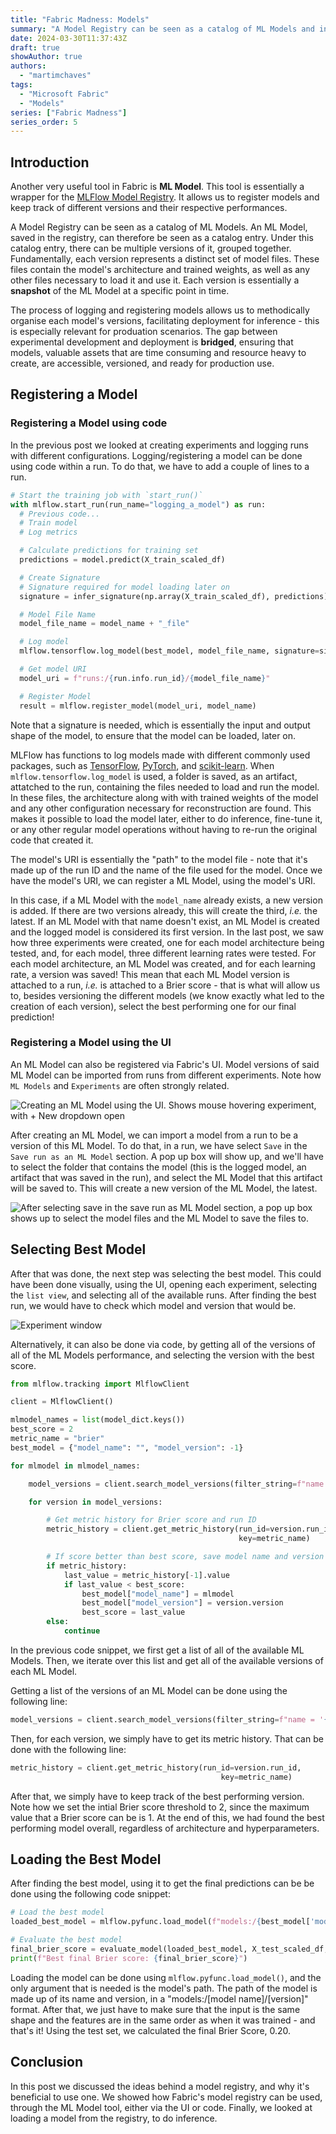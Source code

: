 ```yaml
---
title: "Fabric Madness: Models"
summary: "A Model Registry can be seen as a catalog of ML Models and in Fabric, ML Model is a a wrapper for the MLFlow Model Registry, which allows us to register models and keep track of different versions and their respective performances."
date: 2024-03-30T11:37:43Z
draft: true
showAuthor: true
authors:
  - "martimchaves"
tags:
  - "Microsoft Fabric"
  - "Models"
series: ["Fabric Madness"]
series_order: 5
---
```


## Introduction

Another very useful tool in Fabric is **ML Model**. This tool is essentially a wrapper for the [MLFlow Model Registry](https://mlflow.org/docs/latest/model-registry.html). It allows us to register models and keep track of different versions and their respective performances.

A Model Registry can be seen as a catalog of ML Models. An ML Model, saved in the registry, can therefore be seen as a catalog entry. Under this catalog entry, there can be multiple versions of it, grouped together. Fundamentally, each version represents a distinct set of model files. These files contain the model's architecture and trained weights, as well as any other files necessary to load it and use it. Each version is essentially a **snapshot** of the ML Model at a specific point in time.

The process of logging and registering models allows us to methodically organise each model's versions, facilitating deployment for inference - this is especially relevant for produation scenarios. The gap between experimental development and deployment is **bridged**, ensuring that models, valuable assets that are time consuming and resource heavy to create, are accessible, versioned, and ready for production use.

## Registering a Model

### Registering a Model using code

In the previous post we looked at creating experiments and logging runs with different configurations. Logging/registering a model can be done using code within a run. To do that, we have to add a couple of lines to a run.

```python
# Start the training job with `start_run()`
with mlflow.start_run(run_name="logging_a_model") as run:
  # Previous code...
  # Train model
  # Log metrics

  # Calculate predictions for training set
  predictions = model.predict(X_train_scaled_df)

  # Create Signature
  # Signature required for model loading later on
  signature = infer_signature(np.array(X_train_scaled_df), predictions)

  # Model File Name
  model_file_name = model_name + "_file"

  # Log model
  mlflow.tensorflow.log_model(best_model, model_file_name, signature=signature)

  # Get model URI
  model_uri = f"runs:/{run.info.run_id}/{model_file_name}"

  # Register Model
  result = mlflow.register_model(model_uri, model_name)
```

Note that a signature is needed, which is essentially the input and output shape of the model, to ensure that the model can be loaded, later on.

MLFlow has functions to log models made with different commonly used packages, such as [TensorFlow](https://www.tensorflow.org/), [PyTorch](https://pytorch.org/), and [scikit-learn](https://scikit-learn.org/). When `mlflow.tensorflow.log_model` is used, a folder is saved, as an artifact, attatched to the run, containing the files needed to load and run the model. In these files, the architecture along with with trained weights of the model and any other configuration necessary for reconstruction are found. This makes it possible to load the model later, either to do inference, fine-tune it, or any other regular model operations without having to re-run the original code that created it.

The model's URI is essentially the "path" to the model file - note that it's made up of the run ID and the name of the file used for the model. Once we have the model's URI, we can register a ML Model, using the model's URI.

In this case, if a ML Model with the `model_name` already exists, a new version is added. If there are two versions already, this will create the third, *i.e.* the latest. If an ML Model with that name doesn't exist, an ML Model is created and the logged model is considered its first version. In the last post, we saw how three experiments were created, one for each model architecture being tested, and, for each model, three different learning rates were tested. For each model architecture, an ML Model was created, and for each learning rate, a version was saved! This mean that each ML Model version is attached to a run, *i.e.* is attached to a Brier score - that is what will allow us to, besides versioning the different models (we know exactly what led to the creation of each version), select the best performing one for our final prediction!

### Registering a Model using the UI

An ML Model can also be registered via Fabric's UI. Model versions of said ML Model can be imported from runs from different experiments. Note how `ML Models` and `Experiments` are often strongly related.

![Creating an ML Model using the UI. Shows mouse hovering experiment, with + New dropdown open](./images/model-1.png "Fig. 1 - Creating a ML Model using the UI")

After creating an ML Model, we can import a model from a run to be a version of this ML Model. To do that, in a run, we have select `Save` in the `Save run as an ML Model` section. A pop up box will show up, and we'll have to select the folder that contains the model (this is the logged model, an artifact that was saved in the run), and select the ML Model that this artifact will be saved to. This will create a new version of the ML Model, the latest.

![After selecting save in the save run as ML Model section, a pop up box shows up to select the model files and the ML Model to save the files to.](./images/model-2.png "Fig. 2 - Creating a new version of the created ML Model from a run")

## Selecting Best Model

After that was done, the next step was selecting the best model. This could have been done visually, using the UI, opening each experiment, selecting the `list view`, and selecting all of the available runs. After finding the best run, we would have to check which model and version that would be.

![Experiment window](./images/model-3.png "Fig. 3 - Inspecting Experiment")

Alternatively, it can also be done via code, by getting all of the versions of all of the ML Models performance, and selecting the version with the best score.

```python
from mlflow.tracking import MlflowClient

client = MlflowClient()

mlmodel_names = list(model_dict.keys())
best_score = 2
metric_name = "brier"
best_model = {"model_name": "", "model_version": -1}

for mlmodel in mlmodel_names:

	model_versions = client.search_model_versions(filter_string=f"name = '{mlmodel}'")

	for version in model_versions:

		# Get metric history for Brier score and run ID
		metric_history = client.get_metric_history(run_id=version.run_id,
		                                           key=metric_name)

		# If score better than best score, save model name and version
		if metric_history:
			last_value = metric_history[-1].value
			if last_value < best_score:
				best_model["model_name"] = mlmodel
				best_model["model_version"] = version.version
				best_score = last_value
		else:
			continue
```

In the previous code snippet, we first get a list of all of the available ML Models. Then, we iterate over this list and get all of the available versions of each ML Model.

Getting a list of the versions of an ML Model can be done using the following line:
```python
model_versions = client.search_model_versions(filter_string=f"name = '{mlmodel}'")
```

Then, for each version, we simply have to get its metric history. That can be done with the following line:
```python
metric_history = client.get_metric_history(run_id=version.run_id,
		                                       key=metric_name)
```

After that, we simply have to keep track of the best performing version. Note how we set the intial Brier score threshold to 2, since the maximum value that a Brier score can be is 1. At the end of this, we had found the best performing model overall, regardless of architecture and hyperparameters.

## Loading the Best Model

After finding the best model, using it to get the final predictions can be be done using the following code snippet:

```python
# Load the best model
loaded_best_model = mlflow.pyfunc.load_model(f"models:/{best_model['model_name']}/{best_model['model_version'].version}")

# Evaluate the best model
final_brier_score = evaluate_model(loaded_best_model, X_test_scaled_df, y_test)
print(f"Best final Brier score: {final_brier_score}")
```

Loading the model can be done using `mlflow.pyfunc.load_model()`, and the only argument that is needed is the model's path. The path of the model is made up of its name and version, in a "models:/[model name]/[version]" format. After that, we just have to make sure that the input is the same shape and the features are in the same order as when it was trained - and that's it! Using the test set, we calculated the final Brier Score, 0.20.

## Conclusion

In this post we discussed the ideas behind a model registry, and why it's beneficial to use one. We showed how Fabric's model registry can be used, through the ML Model tool, either via the UI or code. Finally, we looked at loading a model from the registry, to do inference.
